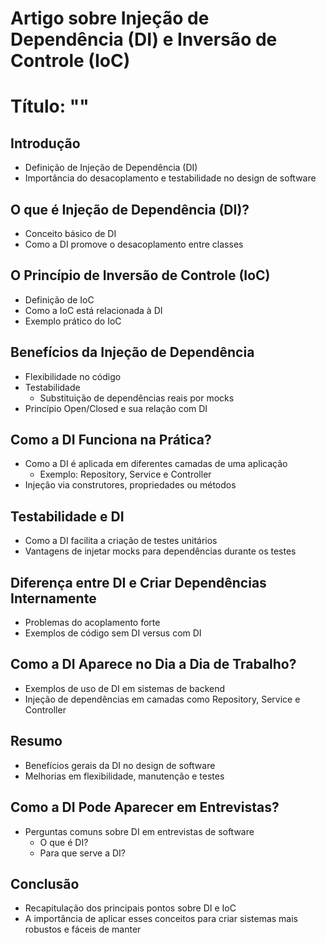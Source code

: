 # Artigo sobre Injeção de Dependência (DI) e Inversão de Controle (IoC)
# Título: ""

## Introdução
- Definição de Injeção de Dependência (DI)
- Importância do desacoplamento e testabilidade no design de software

## O que é Injeção de Dependência (DI)?
- Conceito básico de DI
- Como a DI promove o desacoplamento entre classes

## O Princípio de Inversão de Controle (IoC)
- Definição de IoC
- Como a IoC está relacionada à DI
- Exemplo prático do IoC

## Benefícios da Injeção de Dependência
- Flexibilidade no código
- Testabilidade
  - Substituição de dependências reais por mocks
- Princípio Open/Closed e sua relação com DI

## Como a DI Funciona na Prática?
- Como a DI é aplicada em diferentes camadas de uma aplicação
  - Exemplo: Repository, Service e Controller
- Injeção via construtores, propriedades ou métodos

## Testabilidade e DI
- Como a DI facilita a criação de testes unitários
- Vantagens de injetar mocks para dependências durante os testes

## Diferença entre DI e Criar Dependências Internamente
- Problemas do acoplamento forte
- Exemplos de código sem DI versus com DI

## Como a DI Aparece no Dia a Dia de Trabalho?
- Exemplos de uso de DI em sistemas de backend
- Injeção de dependências em camadas como Repository, Service e Controller

## Resumo
- Benefícios gerais da DI no design de software
- Melhorias em flexibilidade, manutenção e testes

## Como a DI Pode Aparecer em Entrevistas?
- Perguntas comuns sobre DI em entrevistas de software
  - O que é DI?
  - Para que serve a DI?

## Conclusão
- Recapitulação dos principais pontos sobre DI e IoC
- A importância de aplicar esses conceitos para criar sistemas mais robustos e fáceis de manter

